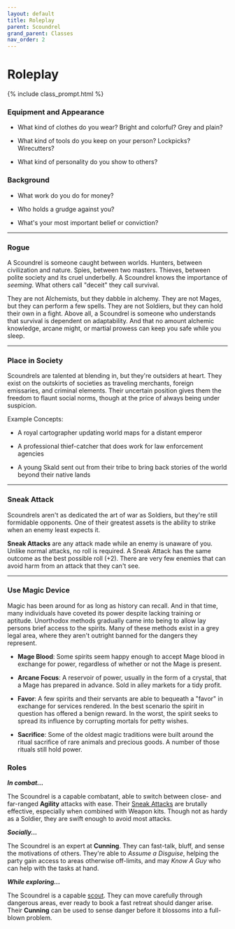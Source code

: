 ```yaml
---
layout: default
title: Roleplay
parent: Scoundrel
grand_parent: Classes
nav_order: 2
---
```


# Roleplay

{% include class_prompt.html %}

### Equipment and Appearance

- What kind of clothes do you wear? Bright and colorful? Grey and plain?

- What kind of tools do you keep on your person? Lockpicks? Wirecutters?

- What kind of personality do you show to others?

### Background

- What work do you do for money?

- Who holds a grudge against you?

- What's your most important belief or conviction?

---

### Rogue

A Scoundrel is someone caught between worlds. Hunters, between civilization and nature. Spies, between two masters. Thieves, between polite society and its cruel underbelly. A Scoundrel knows the importance of _seeming_. What others call "deceit" they call survival.

They are not Alchemists, but they dabble in alchemy. They are not Mages, but they can perform a few spells. They are not Soldiers, but they can hold their own in a fight. Above all, a Scoundrel is someone who understands that survival is dependent on adaptability. And that no amount alchemic knowledge, arcane might, or martial prowess can keep you safe while you sleep.

---

### Place in Society

Scoundrels are talented at blending in, but they're outsiders at heart. They exist on the outskirts of societies as traveling merchants, foreign emissaries, and criminal elements. Their uncertain position gives them the freedom to flaunt social norms, though at the price of always being under suspicion.

Example Concepts:

- A royal cartographer updating world maps for a distant emperor

- A professional thief-catcher that does work for law enforcement agencies

- A young Skald sent out from their tribe to bring back stories of the world beyond their native lands

---

### Sneak Attack

Scoundrels aren't as dedicated the art of war as Soldiers, but they're still formidable opponents. One of their greatest assets is the ability to strike when an enemy least expects it.

**Sneak Attacks** are any attack made while an enemy is unaware of you. Unlike normal attacks, no roll is required. A Sneak Attack has the same outcome as the best possible roll (+2). There are very few enemies that can avoid harm from an attack that they can't see.

---

### Use Magic Device

Magic has been around for as long as history can recall. And in that time, many individuals have coveted its power despite lacking training or aptitude. Unorthodox methods gradually came into being to allow lay persons brief access to the spirits. Many of these methods exist in a grey legal area, where they aren't outright banned for the dangers they represent.

- **Mage Blood**: Some spirits seem happy enough to accept Mage blood in exchange for power, regardless of whether or not the Mage is present.

- **Arcane Focus**: A reservoir of power, usually in the form of a crystal, that a Mage has prepared in advance. Sold in alley markets for a tidy profit.

- **Favor**: A few spirits and their servants are able to bequeath a "favor" in exchange for services rendered. In the best scenario the spirit in question has offered a benign reward. In the worst, the spirit seeks to spread its influence by corrupting mortals for petty wishes.

- **Sacrifice**: Some of the oldest magic traditions were built around the ritual sacrifice of rare animals and precious goods. A number of those rituals still hold power.

### Roles

**_In combat..._**

The Scoundrel is a capable combatant, able to switch between close- and far-ranged **<span style="color: {{ site.scoundrel_color }}">Agility</span>** attacks with ease. Their [Sneak Attacks](../../adventuring/exploration/stealth.html) are brutally effective, especially when combined with Weapon kits. Though not as hardy as a Soldier, they are swift enough to avoid most attacks.

**_Socially..._**

The Scoundrel is an expert at **<span style="color: {{ site.scoundrel_color }}">Cunning</span>**. They can fast-talk, bluff, and sense the motivations of others. They're able to _Assume a Disguise_, helping the party gain access to areas otherwise off-limits, and may _Know A Guy_ who can help with the tasks at hand.

**_While exploring..._**

The Scoundrel is a capable [scout](../../adventuring/exploration/stealth.html). They can move carefully through dangerous areas, ever ready to book a fast retreat should danger arise. Their **<span style="color: {{ site.scoundrel_color }}">Cunning</span>** can be used to sense danger before it blossoms into a full-blown problem.
